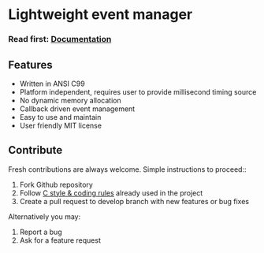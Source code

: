 # Lightweight event manager

<h3>Read first: <a href="http://docs.majerle.eu/projects/lwbtn/">Documentation</a></h3>

## Features

* Written in ANSI C99
* Platform independent, requires user to provide millisecond timing source
* No dynamic memory allocation
* Callback driven event management
* Easy to use and maintain
* User friendly MIT license

## Contribute

Fresh contributions are always welcome. Simple instructions to proceed::

1. Fork Github repository
2. Follow [C style & coding rules](https://github.com/MaJerle/c-code-style) already used in the project
3. Create a pull request to develop branch with new features or bug fixes

Alternatively you may:

1. Report a bug
2. Ask for a feature request
